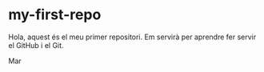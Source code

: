 # my-first-repo

Hola, aquest és el meu primer repositori. Em servirà per aprendre fer servir el GitHub i el Git.

Mar
